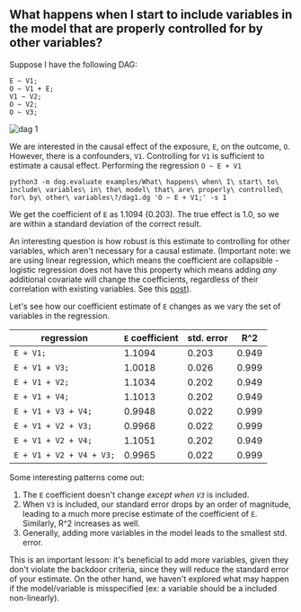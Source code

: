 ## What happens when I start to include variables in the model that are properly controlled for by other variables?


Suppose I have the following DAG:
```
E ~ V1;
O ~ V1 + E;
V1 ~ V2;
O ~ V2; 
O ~ V3;
```

![dag 1](https://raw.github.com/CamDavidsonPilon/dog/master/examples/What%20happens%20when%20I%20start%20to%20include%20variables%20in%20the%20model%20that%20are%20properly%20controlled%20for%20by%20other%20variables%3F/dag1.png)

We are interested in the causal effect of the exposure, `E`, on the outcome, `O`. However, there is a confounders, `V1`. Controlling for `V1` is sufficient to estimate a causal effect. Performing the regression `O ~ E + V1`
```
python3 -m dog.evaluate examples/What\ happens\ when\ I\ start\ to\ include\ variables\ in\ the\ model\ that\ are\ properly\ controlled\ for\ by\ other\ variables\?/dag1.dg 'O ~ E + V1;' -s 1
```

We get the coefficient of `E` as 1.1094 (0.203). The true effect is 1.0, so we are within a standard deviation of the correct result. 

An interesting question is how robust is this estimate to controlling for other variables, which aren't necessary for a causal estimate. (Important note: we are using linear regression, which means the coefficient are collapsible - logistic regression does not have this property which means adding _any_ additional covariate will change the coefficients, regardless of their correlation with existing variables. See this [post](http://jakewestfall.org/blog/index.php/2018/03/12/logistic-regression-is-not-fucked/)).

Let's see how our coefficient estimate of `E` changes as we vary the set of variables in the regression. 

| regression                  | `E` coefficient   | std. error    | R^2       |
|------------------------     |-------------  |------------   |-------    |
| `E + V1;`                   | 1.1094        | 0.203         | 0.949     |
| `E + V1 + V3;`              | 1.0018        | 0.026         | 0.999     |
| `E + V1 + V2;`              | 1.1034        | 0.202         | 0.949     |
| `E + V1 + V4;`              | 1.1013        | 0.202         | 0.949     |
| `E + V1 + V3 + V4;`         | 0.9948        | 0.022         | 0.999     |
| `E + V1 + V2 + V3;`         | 0.9968        | 0.022         | 0.999     |
| `E + V1 + V2 + V4;`         | 1.1051        | 0.202         | 0.949     |
| `E + V1 + V2 + V4 + V3;`    | 0.9965        | 0.022         | 0.999     |

Some interesting patterns come out:

1. The `E` coefficient doesn't change _except when `V3`_ is included. 
2. When `V3` is included, our standard error drops by an order of magnitude, leading to a much more precise estimate of the coefficient of `E`. Similarly, R^2 increases as well.
3. Generally, adding more variables in the model leads to the smallest std. error. 

This is an important lesson: it's beneficial to add more variables, given they don't violate the backdoor criteria, since they will reduce the standard error of your estimate. On the other hand, we haven't explored what may happen if the model/variable is misspecified (ex: a variable should be a included non-linearly).
